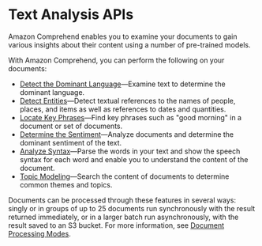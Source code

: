 # Text Analysis APIs<a name="functionality"></a>

Amazon Comprehend enables you to examine your documents to gain various insights about their content using a number of pre\-trained models\. 

With Amazon Comprehend, you can perform the following on your documents:
+ [Detect the Dominant Language](how-languages.md)—Examine text to determine the dominant language\.
+ [Detect Entities](how-entities.md)—Detect textual references to the names of people, places, and items as well as references to dates and quantities\.
+ [Locate Key Phrases](how-key-phrases.md)—Find key phrases such as "good morning" in a document or set of documents\.
+ [Determine the Sentiment](how-sentiment.md)—Analyze documents and determine the dominant sentiment of the text\.
+ [Analyze Syntax](how-syntax.md)—Parse the words in your text and show the speech syntax for each word and enable you to understand the content of the document\.
+ [Topic Modeling](topic-modeling.md)—Search the content of documents to determine common themes and topics\.

Documents can be processed through these features in several ways: singly or in groups of up to 25 documents run synchronously with the result returned immediately, or in a larger batch run asynchronously, with the result saved to an S3 bucket\. For more information, see [Document Processing Modes](process.md)\.